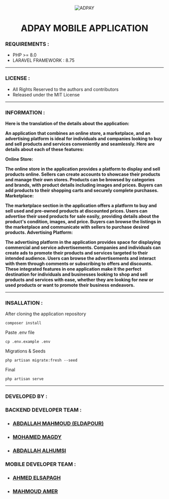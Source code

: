 <div align="center">
    <img align="center" src="https://adpay.topbusiness.io/adpay-favicon.png" alt="ADPAY">
</div>

<div align="center">
    <h1>
        ADPAY MOBILE APPLICATION
    </h1>
</div>


### REQUIREMENTS : 

* PHP >= 8.0
* LARAVEL FRAMEWORK : 8.75

***

### LICENSE :

* All Rights Reserved to the authors and contributors
* Released under the MIT License

***

### INFORMATION :
<b>
Here is the translation of the details about the application:

An application that combines an online store, a marketplace, and an advertising platform is ideal for individuals and companies looking to buy and sell products and services conveniently and seamlessly. Here are details about each of these features:

Online Store:

The online store in the application provides a platform to display and sell products online.
Sellers can create accounts to showcase their products and manage their own stores.
Products can be browsed by categories and brands, with product details including images and prices.
Buyers can add products to their shopping carts and securely complete purchases.
Marketplace:

The marketplace section in the application offers a platform to buy and sell used and pre-owned products at discounted prices.
Users can advertise their used products for sale easily, providing details about the product's condition, images, and price.
Buyers can browse the listings in the marketplace and communicate with sellers to purchase desired products.
Advertising Platform:

The advertising platform in the application provides space for displaying commercial and service advertisements.
Companies and individuals can create ads to promote their products and services targeted to their intended audience.
Users can browse the advertisements and interact with them through comments or subscribing to offers and discounts.
These integrated features in one application make it the perfect destination for individuals and businesses looking to shop and sell products and services with ease, whether they are looking for new or used products or want to promote their business endeavors.
</b>

***
### INSALLATION :

After cloning the application repository
```
composer install
```
Paste .env file
```
cp .env.example .env
```
Migrations & Seeds
```
php artisan migrate:fresh --seed
```
Final
```
php artisan serve
```
***

### DEVELOPED BY : 

### BACKEND DEVELOPER TEAM :

- ### [ABDALLAH MAHMOUD (ELDAPOUR)](https://www.github.com/eldapour)
- ### [MOHAMED MAGDY](https://www.github.com/mohamedmagdy233)
- ### [ABDALLAH ALHUMSI](https://www.github.com/Alhumsiabdo)

### MOBILE DEVELOPER TEAM :

- ### [AHMED ELSAPAGH](https://www.github.com/ahmedelsapagh10)
- ### [MAHMOUD AMER](https://www.github.com/mamer8)
